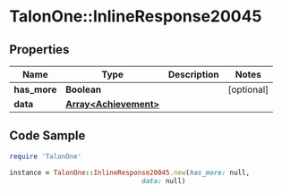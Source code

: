 # TalonOne::InlineResponse20045

## Properties

Name | Type | Description | Notes
------------ | ------------- | ------------- | -------------
**has_more** | **Boolean** |  | [optional] 
**data** | [**Array&lt;Achievement&gt;**](Achievement.md) |  | 

## Code Sample

```ruby
require 'TalonOne'

instance = TalonOne::InlineResponse20045.new(has_more: null,
                                 data: null)
```


